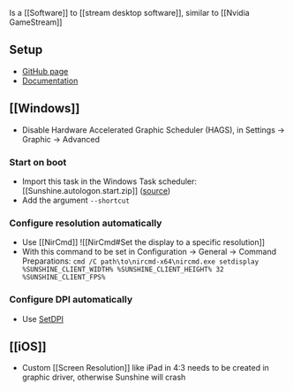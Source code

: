 Is a [[Software]] to [[stream desktop software]], similar to [[Nvidia GameStream]]
## Setup
- [GitHub page](https://github.com/LizardByte/Sunshine)
- [Documentation](https://docs.lizardbyte.dev/projects/sunshine/en/latest/)
## [[Windows]] 
- Disable Hardware Accelerated Graphic Scheduler (HAGS), in Settings → Graphic → Advanced
### Start on boot
- Import this task in the Windows Task scheduler: [[Sunshine.autologon.start.zip]] ([source](https://github.com/loki-47-6F-64/sunshine/issues/28#issuecomment-1287362707))
- Add the argument `--shortcut`
### Configure resolution automatically
- Use [[NirCmd]] ![[NirCmd#Set the display to a specific resolution]]
- With this command to be set in Configuration → General → Command Preparations: `cmd /C path\to\nircmd-x64\nircmd.exe setdisplay %SUNSHINE_CLIENT_WIDTH% %SUNSHINE_CLIENT_HEIGHT% 32 %SUNSHINE_CLIENT_FPS%`
### Configure DPI automatically
- Use [SetDPI](https://github.com/imniko/SetDPI)
## [[iOS]]
- Custom [[Screen Resolution]] like iPad in 4:3 needs to be created in graphic driver, otherwise Sunshine will crash